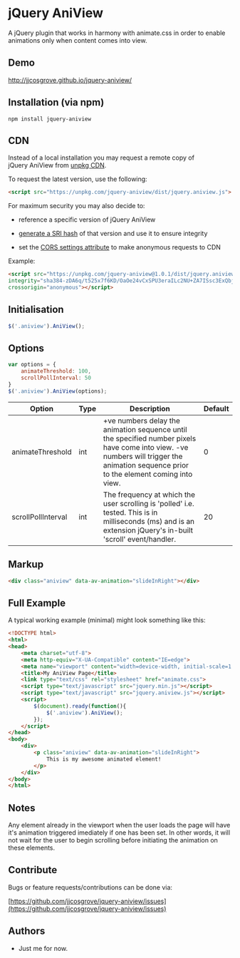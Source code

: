 # jQuery AniView

A jQuery plugin that works in harmony with animate.css in order to enable animations only when content comes into view.

## Demo

http://jjcosgrove.github.io/jquery-aniview/

## Installation (via npm)

```Shell
npm install jquery-aniview
```

## CDN

Instead of a local installation you may request a remote copy of jQuery AniView from [unpkg CDN](https://unpkg.com/).

To request the latest version, use the following:

```HTML
<script src="https://unpkg.com/jquery-aniview/dist/jquery.aniview.js">
```

For maximum security you may also decide to:

* reference a specific version of jQuery AniView

* [generate a SRI hash](https://www.srihash.org/) of that version and use it to ensure integrity

* set the [CORS settings attribute](https://developer.mozilla.org/en-US/docs/Web/HTML/CORS_settings_attributes) to make anonymous requests to CDN

Example:

```HTML
<script src="https://unpkg.com/jquery-aniview@1.0.1/dist/jquery.aniview.js"
integrity="sha384-zDA6q/t525x7f6KD/OaOe24vCxSPU3eraILc2NU+ZA7ISsc3ExQbj8PB56FRMq6H"
crossorigin="anonymous"></script>
```

## Initialisation
```JavaScript
$('.aniview').AniView();
```
## Options
```JavaScript
var options = {
    animateThreshold: 100,
    scrollPollInterval: 50
}
$('.aniview').AniView(options);
```
Option  | Type | Description |  Default
------------- | ------------- | ------------- | -------------
animateThreshold  | int | +ve numbers delay the animation sequence until the specified number pixels have come into view. -ve numbers will trigger the animation sequence prior to the element coming into view. | 0
scrollPollInterval  | int | The frequency at which the user scrolling is 'polled' i.e. tested. This is in milliseconds (ms) and is an extension jQuery's in-built 'scroll' event/handler. | 20
## Markup
```HTML
<div class="aniview" data-av-animation="slideInRight"></div>
```

## Full Example

A typical working example (minimal) might look something like this:

```HTML
<!DOCTYPE html>
<html>
<head>
    <meta charset="utf-8">
    <meta http-equiv="X-UA-Compatible" content="IE=edge">
    <meta name="viewport" content="width=device-width, initial-scale=1.0" />
    <title>My AniView Page</title>
    <link type="text/css" rel="stylesheet" href="animate.css">
    <script type="text/javascript" src="jquery.min.js"></script>
    <script type="text/javascript" src="jquery.aniview.js"></script>
    <script>
        $(document).ready(function(){
            $('.aniview').AniView();
        });
    </script>
</head>
<body>
    <div>
        <p class="aniview" data-av-animation="slideInRight">
            This is my awesome animated element!
        </p>
    </div>
</body>
</html>
```
## Notes

Any element already in the viewport when the user loads the page will have it's animation triggered imediately if one has been set. In other words, it will not wait for the user to begin scrolling before initiating the animation on these elements.

## Contribute

Bugs or feature requests/contributions can be done via:

[https://github.com/jjcosgrove/jquery-aniview/issues](https://github.com/jjcosgrove/jquery-aniview/issues)

## Authors

* Just me for now.
